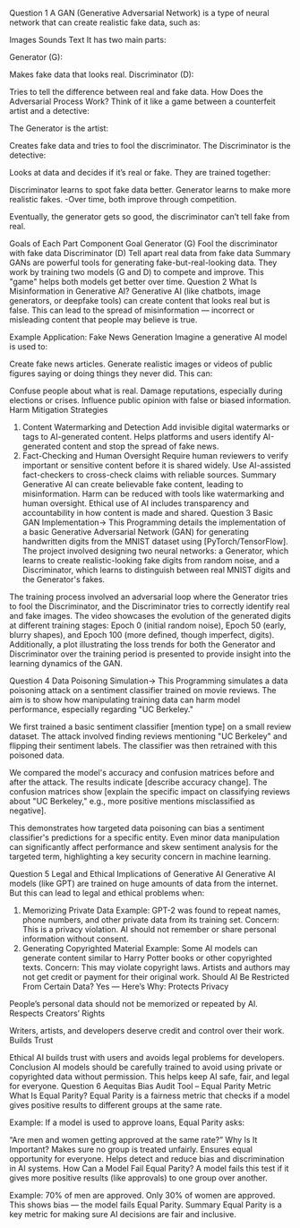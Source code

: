 Question 1
A GAN (Generative Adversarial Network) is a type of neural network that can create realistic fake data, such as:

Images
Sounds
Text
It has two main parts:

Generator (G):

Makes fake data that looks real.
Discriminator (D):

Tries to tell the difference between real and fake data.
How Does the Adversarial Process Work?
Think of it like a game between a counterfeit artist and a detective:

The Generator is the artist:

Creates fake data and tries to fool the discriminator.
The Discriminator is the detective:

Looks at data and decides if it’s real or fake.
They are trained together:

Discriminator learns to spot fake data better.
Generator learns to make more realistic fakes.
-Over time, both improve through competition.

Eventually, the generator gets so good, the discriminator can’t tell fake from real.

Goals of Each Part
Component	Goal
Generator (G)	Fool the discriminator with fake data
Discriminator (D)	Tell apart real data from fake data
Summary
GANs are powerful tools for generating fake-but-real-looking data.
They work by training two models (G and D) to compete and improve.
This "game" helps both models get better over time.
Question 2
What Is Misinformation in Generative AI?
Generative AI (like chatbots, image generators, or deepfake tools) can create content that looks real but is false. This can lead to the spread of misinformation — incorrect or misleading content that people may believe is true.

Example Application: Fake News Generation
Imagine a generative AI model is used to:

Create fake news articles.
Generate realistic images or videos of public figures saying or doing things they never did.
This can:

Confuse people about what is real.
Damage reputations, especially during elections or crises.
Influence public opinion with false or biased information.
Harm Mitigation Strategies
1. Content Watermarking and Detection
Add invisible digital watermarks or tags to AI-generated content.
Helps platforms and users identify AI-generated content and stop the spread of fake news.
2. Fact-Checking and Human Oversight
Require human reviewers to verify important or sensitive content before it is shared widely.
Use AI-assisted fact-checkers to cross-check claims with reliable sources.
Summary
Generative AI can create believable fake content, leading to misinformation.
Harm can be reduced with tools like watermarking and human oversight.
Ethical use of AI includes transparency and accountability in how content is made and shared.
Question 3
Basic GAN Implementation-> This Programming details the implementation of a basic Generative Adversarial Network (GAN) for generating handwritten digits from the MNIST dataset using [PyTorch/TensorFlow]. The project involved designing two neural networks: a Generator, which learns to create realistic-looking fake digits from random noise, and a Discriminator, which learns to distinguish between real MNIST digits and the Generator's fakes.

The training process involved an adversarial loop where the Generator tries to fool the Discriminator, and the Discriminator tries to correctly identify real and fake images. The video showcases the evolution of the generated digits at different training stages: Epoch 0 (initial random noise), Epoch 50 (early, blurry shapes), and Epoch 100 (more defined, though imperfect, digits). Additionally, a plot illustrating the loss trends for both the Generator and Discriminator over the training period is presented to provide insight into the learning dynamics of the GAN.

Question 4
Data Poisoning Simulation-> This Programming simulates a data poisoning attack on a sentiment classifier trained on movie reviews. The aim is to show how manipulating training data can harm model performance, especially regarding "UC Berkeley."

We first trained a basic sentiment classifier [mention type] on a small review dataset. The attack involved finding reviews mentioning "UC Berkeley" and flipping their sentiment labels. The classifier was then retrained with this poisoned data.

We compared the model's accuracy and confusion matrices before and after the attack. The results indicate [describe accuracy change]. The confusion matrices show [explain the specific impact on classifying reviews about "UC Berkeley," e.g., more positive mentions misclassified as negative].

This demonstrates how targeted data poisoning can bias a sentiment classifier's predictions for a specific entity. Even minor data manipulation can significantly affect performance and skew sentiment analysis for the targeted term, highlighting a key security concern in machine learning.

Question 5
Legal and Ethical Implications of Generative AI
Generative AI models (like GPT) are trained on huge amounts of data from the internet. But this can lead to legal and ethical problems when:

1. Memorizing Private Data
Example:
GPT-2 was found to repeat names, phone numbers, and other private data from its training set.
Concern:
This is a privacy violation.
AI should not remember or share personal information without consent.
2. Generating Copyrighted Material
Example:
Some AI models can generate content similar to Harry Potter books or other copyrighted texts.
Concern:
This may violate copyright laws.
Artists and authors may not get credit or payment for their original work.
Should AI Be Restricted From Certain Data?
Yes — Here’s Why:
Protects Privacy

People’s personal data should not be memorized or repeated by AI.
Respects Creators’ Rights

Writers, artists, and developers deserve credit and control over their work.
Builds Trust

Ethical AI builds trust with users and avoids legal problems for developers.
Conclusion
AI models should be carefully trained to avoid using private or copyrighted data without permission.
This helps keep AI safe, fair, and legal for everyone.
Question 6
Aequitas Bias Audit Tool – Equal Parity Metric
What Is Equal Parity?
Equal Parity is a fairness metric that checks if a model gives positive results to different groups at the same rate.

Example:
If a model is used to approve loans, Equal Parity asks:

“Are men and women getting approved at the same rate?”
Why Is It Important?
Makes sure no group is treated unfairly.
Ensures equal opportunity for everyone.
Helps detect and reduce bias and discrimination in AI systems.
How Can a Model Fail Equal Parity?
A model fails this test if it gives more positive results (like approvals) to one group over another.

Example:
70% of men are approved.
Only 30% of women are approved.
This shows bias — the model fails Equal Parity.
Summary
Equal Parity is a key metric for making sure AI decisions are fair and inclusive.
